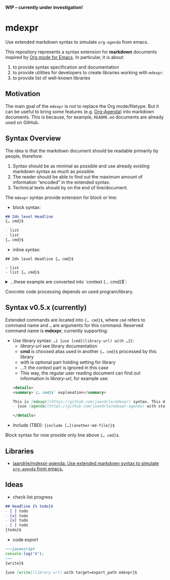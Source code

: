 **WIP – currently under investigation!**

# mdexpr
Use extended markdown syntax to simulate `org-agenda` from emacs.

This repository represents a syntax extension for
**markdown** documents inspired by [Org mode for Emacs](https://orgmode.org/).
In particular, it is about:

1. to provide syntax specification and documentation
1. to provide utilities for developers to create libraries working with `mdexpr`.
1. to provide list of well-known libraries

## Motivation
The main goal of the `mdexpr` is not to replace the Org mode/filetype.
But it can be useful to bring some features (e.g.
[Org-Agenda](http://www.cachestocaches.com/2016/9/my-workflow-org-agenda/)) into markdown documents.
This is because, for example, `README.md` documents are already used on GitHub.

## Syntax Overview
The idea is that the markdown document should be readable primarily by people, therefore:

1. Syntax should be as minimal as possible and use already existing markdown syntax as much as possible.
1. The reader should be able to find out the maximum amount of information “encoded” in the extended syntax.
1. Technical texts should by on the end of line/document.

The `mdexpr` syntax provide extension for block or line:
- block syntax:
```markdown
## 2dn level Headline
{… cmd}$

- list
- list
{… cmd}$
```
- inline syntax:
```
## 2dn level Headline {… cmd}$

- list
- list {… cmd}$
```

<details>
<summary>…these example are converted into `context {… cmd}$`:</summary>

- first example (block syntax)
	- context:
	```
	## 2dn level Headline
	```
	- command & arguments:
	```
	{… cmd}$
	```
- second example (block syntax)
	- context:
	```
	- list
	- list
	```
	- command & arguments:
	```
	{… cmd}$
	```
- third example (inline syntax)
	- context:
	```
	## 2dn level Headline
	```
	- command & arguments:
	```
	{… cmd}$
	```
- fourth example (inline syntax)
	- context:
	```
	- list 
	```
	- command & arguments:
	```
	{… cmd}$
	```

</details>

Concrete code processing depends on used program/library.

## Syntax v0.5.x (currently)
Extended commands are located into `{… cmd}$`, where `cmd` refers to command name and `…` are arguments for this command.
Reserved command name is **mdexpr**, currently supporting:

- Use library syntax: `…1 {use [cmd](library-url) with …2}`:
	- *library-url* see library documentation
	- **cmd** is choosed alias used in another `{… cmd}$` processed by this library
	- *with* is optional part holding setting for library
	- *…1*: the *context* part is ignored in this case
	- This way, the regular user reading document can find out information in *library-url*, for example use:
	```markdown
	<details>
	<summary>`{… cmd}$` explanation</summary>

	This is [mdexpr](https://github.com/jaandrle/mdexpr) syntax. This document uses:
	- {use [agenda](https://github.com/jaandrle/mdexpr-agenda) with states=TODO,NEXT|DONE mdexpr}$

	</details>
	```
- Include (TBD): `{include […](another-md-file)}$`

Block syntax for now provide only line above `{… cmd}$`.

## Libraries
- [jaandrle/mdexpr-agenda: Use extended markdown syntax to simulate `org-agenda` from emacs.](https://github.com/jaandrle/mdexpr-agenda)

## Ideas
- check list progress
```markdown
## Headline {% todo}$
- [ ] todo
- [x] todo
- [x] todo
- [ ] todo
{todo}$
```
- code export
```markdown
~~~javascript
console.log("A");
~~~
{write}$

{use [write](library-url) with target=export_path mdexpr}$
```
